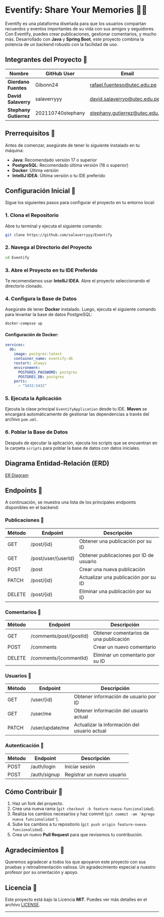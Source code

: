 
# Eventify: Share Your Memories 📝🎉

Eventify es una plataforma diseñada para que los usuarios compartan recuerdos y eventos importantes de su vida con sus amigos y seguidores. Con Eventify, puedes crear publicaciones, gestionar comentarios, y mucho más. Desarrollado con **Java** y **Spring Boot**, este proyecto combina la potencia de un backend robusto con la facilidad de uso.

## Integrantes del Proyecto 👥

| Nombre                 | GitHub User       | Email                           |
| ------------------     | ----------------- | -----------------------------   |
| **Giordano Fuentes**   | Gibonn24          | rafael.fuenteso@utec.edu.pe     |
| **David Salaverry**    | salaverryyy       | david.salaverryo@utec.edu.pe    |
| **Stephany Gutierrez** | 202110740stephany | stephany.gutierrez@utec.edu.pe  |

## Prerrequisitos 🔧

Antes de comenzar, asegúrate de tener lo siguiente instalado en tu máquina:

- **Java**: Recomendado versión 17 o superior
- **PostgreSQL**: Recomendado última versión (16 o superior)
- **Docker**: Última versión
- **IntelliJ IDEA**: Última versión o tu IDE preferido

## Configuración Inicial 🚀

Sigue los siguientes pasos para configurar el proyecto en tu entorno local:

### 1. Clona el Repositorio

Abre tu terminal y ejecuta el siguiente comando:

```bash
git clone https://github.com/salaverryyy/Eventify
```

### 2. Navega al Directorio del Proyecto

```bash
cd Eventify
```

### 3. Abre el Proyecto en tu IDE Preferido

Te recomendamos usar **IntelliJ IDEA**. Abre el proyecto seleccionando el directorio clonado.

### 4. Configura la Base de Datos

Asegúrate de tener **Docker** instalado. Luego, ejecuta el siguiente comando para levantar la base de datos PostgreSQL:

```bash
docker-compose up
```

#### Configuración de Docker:

```yaml
services:
  db:
    image: postgres:latest
    container_name: eventify-db
    restart: always
    environment:
      POSTGRES_PASSWORD: postgres
      POSTGRES_DB: postgres
    ports:
      - "5432:5432"
```

### 5. Ejecuta la Aplicación

Ejecuta la clase principal `EventifyApplication` desde tu IDE. **Maven** se encargará automáticamente de gestionar las dependencias a través del archivo `pom.xml`.

### 6. Poblar la Base de Datos

Después de ejecutar la aplicación, ejecuta los scripts que se encuentran en la carpeta `scripts` para poblar la base de datos con datos iniciales.

## Diagrama Entidad-Relación (ERD)

[ER Diagram](#)

## Endpoints 📡

A continuación, se muestra una lista de los principales endpoints disponibles en el backend:

### **Publicaciones 📝**

| Método | Endpoint                           | Descripción                                  |
| ------ | ----------------------------------- | -------------------------------------------- |
| GET    | /post/{id}                          | Obtener una publicación por su ID            |
| GET    | /post/user/{userId}                 | Obtener publicaciones por ID de usuario      |
| POST   | /post                              | Crear una nueva publicación                  |
| PATCH  | /post/{id}                          | Actualizar una publicación por su ID         |
| DELETE | /post/{id}                          | Eliminar una publicación por su ID           |

### **Comentarios 💬**

| Método | Endpoint                           | Descripción                                  |
| ------ | ----------------------------------- | -------------------------------------------- |
| GET    | /comments/post/{postId}             | Obtener comentarios de una publicación       |
| POST   | /comments                           | Crear un nuevo comentario                    |
| DELETE | /comments/{commentId}               | Eliminar un comentario por su ID             |

### **Usuarios 👤**

| Método | Endpoint                           | Descripción                                  |
| ------ | ----------------------------------- | -------------------------------------------- |
| GET    | /user/{id}                          | Obtener información de usuario por ID        |
| GET    | /user/me                            | Obtener información del usuario actual       |
| PATCH  | /user/update/me                     | Actualizar la información del usuario actual |

### **Autenticación 🔐**

| Método | Endpoint                           | Descripción                                  |
| ------ | ----------------------------------- | -------------------------------------------- |
| POST   | /auth/login                         | Iniciar sesión                               |
| POST   | /auth/signup                        | Registrar un nuevo usuario                   |

## Cómo Contribuir 🤝

1. Haz un fork del proyecto.
2. Crea una nueva rama (`git checkout -b feature-nueva-funcionalidad`).
3. Realiza los cambios necesarios y haz commit (`git commit -am 'Agrego nueva funcionalidad'`).
4. Sube los cambios a tu repositorio (`git push origin feature-nueva-funcionalidad`).
5. Crea un nuevo **Pull Request** para que revisemos tu contribución.

## Agradecimientos 🫶

Queremos agradecer a todos los que apoyaron este proyecto con sus pruebas y retroalimentación valiosa. Un agradecimiento especial a nuestro profesor por su orientación y apoyo.

## Licencia 📄

Este proyecto está bajo la Licencia **MIT**. Puedes ver más detalles en el archivo [LICENSE](LICENSE).

---


